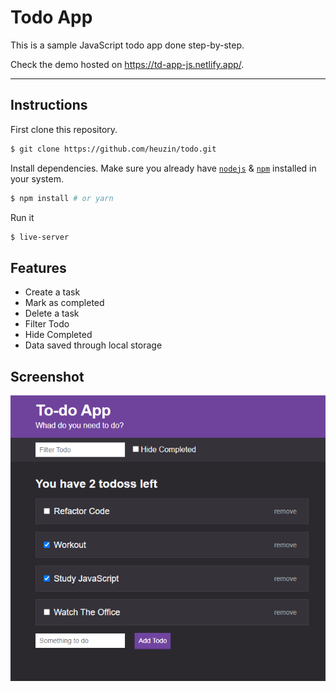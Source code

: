# Todo App

This is a sample JavaScript todo app done step-by-step.

Check the demo hosted on https://td-app-js.netlify.app/.

---

## Instructions

First clone this repository.
```bash
$ git clone https://github.com/heuzin/todo.git
```

Install dependencies. Make sure you already have [`nodejs`](https://nodejs.org/en/) & [`npm`](https://www.npmjs.com/) installed in your system.
```bash
$ npm install # or yarn
```

Run it
```bash
$ live-server
```


## Features

- Create a task
- Mark as completed
- Delete a task
- Filter Todo
- Hide Completed
- Data saved through local storage


## Screenshot

![GitHub Logo](/public/images/app-image.png)